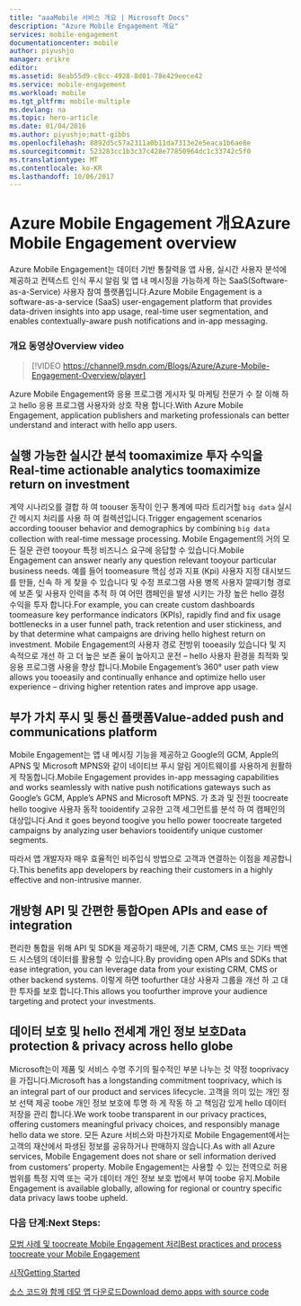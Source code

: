 ```yaml
---
title: "aaaMobile 서비스 개요 | Microsoft Docs"
description: "Azure Mobile Engagement 개요"
services: mobile-engagement
documentationcenter: mobile
author: piyushjo
manager: erikre
editor: 
ms.assetid: 8eab55d9-c8cc-4928-8d01-78e429eece42
ms.service: mobile-engagement
ms.workload: mobile
ms.tgt_pltfrm: mobile-multiple
ms.devlang: na
ms.topic: hero-article
ms.date: 01/04/2016
ms.author: piyushjo;matt-gibbs
ms.openlocfilehash: 8892d5c57a2311a0b11da7313e2e5eaca1b6ae8e
ms.sourcegitcommit: 523283cc1b3c37c428e77850964dc1c33742c5f0
ms.translationtype: MT
ms.contentlocale: ko-KR
ms.lasthandoff: 10/06/2017
---
```

# <a name="azure-mobile-engagement-overview"></a><span data-ttu-id="d909b-103">Azure Mobile Engagement 개요</span><span class="sxs-lookup"><span data-stu-id="d909b-103">Azure Mobile Engagement overview</span></span>
<span data-ttu-id="d909b-104">Azure Mobile Engagement는 데이터 기반 통찰력을 앱 사용, 실시간 사용자 분석에 제공하고 컨텍스트 인식 푸시 알림 및 앱 내 메시징을 가능하게 하는 SaaS(Software-as-a-Service) 사용자 참여 플랫폼입니다.</span><span class="sxs-lookup"><span data-stu-id="d909b-104">Azure Mobile Engagement is a software-as-a-service (SaaS) user-engagement platform that provides data-driven insights into app usage, real-time user segmentation, and enables contextually-aware push notifications and in-app messaging.</span></span>

### <a name="overview-video"></a><span data-ttu-id="d909b-105">개요 동영상</span><span class="sxs-lookup"><span data-stu-id="d909b-105">Overview video</span></span>
> [!VIDEO https://channel9.msdn.com/Blogs/Azure/Azure-Mobile-Engagement-Overview/player]
> 
> 

<span data-ttu-id="d909b-106">Azure Mobile Engagement와 응용 프로그램 게시자 및 마케팅 전문가 수 잘 이해 하 고 hello 응용 프로그램 사용자와 상호 작용 합니다.</span><span class="sxs-lookup"><span data-stu-id="d909b-106">With Azure Mobile Engagement, application publishers and marketing professionals can better understand and interact with hello app users.</span></span>

## <a name="real-time-actionable-analytics-toomaximize-return-on-investment"></a><span data-ttu-id="d909b-107">실행 가능한 실시간 분석 toomaximize 투자 수익을</span><span class="sxs-lookup"><span data-stu-id="d909b-107">Real-time actionable analytics toomaximize return on investment</span></span>
<span data-ttu-id="d909b-108">계약 시나리오를 결합 하 여 toouser 동작이 인구 통계에 따라 트리거할 `big data` 실시간 메시지 처리를 사용 하 여 컬렉션입니다.</span><span class="sxs-lookup"><span data-stu-id="d909b-108">Trigger engagement scenarios according toouser behavior and demographics by combining `big data` collection with real-time message processing.</span></span> <span data-ttu-id="d909b-109">Mobile Engagement의 거의 모든 질문 관련 tooyour 특정 비즈니스 요구에 응답할 수 있습니다.</span><span class="sxs-lookup"><span data-stu-id="d909b-109">Mobile Engagement can answer nearly any question relevant tooyour particular business needs.</span></span> <span data-ttu-id="d909b-110">예를 들어 toomeasure 핵심 성과 지표 (Kpi) 사용자 지정 대시보드를 만들, 신속 하 게 찾을 수 있습니다 및 수정 프로그램 사용 병목 사용자 깔때기형 경로에 보존 및 사용자 인력을 추적 하 여 어떤 캠페인을 발생 시키는 가장 높은 hello 결정 수익을 투자 합니다.</span><span class="sxs-lookup"><span data-stu-id="d909b-110">For example, you can create custom dashboards toomeasure key performance indicators (KPIs), rapidly find and fix usage bottlenecks in a user funnel path, track retention and user stickiness, and by that determine what campaigns are driving hello highest return on investment.</span></span> <span data-ttu-id="d909b-111">Mobile Engagement의 사용자 경로 전방위 tooeasily 있습니다 및 지속적으로 개선 하 고 더 높은 보존 율이 높아지고 운전 – hello 사용자 환경을 최적화 및 응용 프로그램 사용을 향상 합니다.</span><span class="sxs-lookup"><span data-stu-id="d909b-111">Mobile Engagement’s 360° user path view allows you tooeasily and continually enhance and optimize hello user experience – driving higher retention rates and improve app usage.</span></span>

## <a name="value-added-push-and-communications-platform"></a><span data-ttu-id="d909b-112">부가 가치 푸시 및 통신 플랫폼</span><span class="sxs-lookup"><span data-stu-id="d909b-112">Value-added push and communications platform</span></span>
<span data-ttu-id="d909b-113">Mobile Engagement는 앱 내 메시징 기능을 제공하고 Google의 GCM, Apple의 APNS 및 Microsoft MPNS와 같이 네이티브 푸시 알림 게이트웨이를 사용하게 원활하게 작동합니다.</span><span class="sxs-lookup"><span data-stu-id="d909b-113">Mobile Engagement provides in-app messaging capabilities and works seamlessly with native push notifications gateways such as Google’s GCM, Apple’s APNS and Microsoft MPNS.</span></span> <span data-ttu-id="d909b-114">가 초과 및 전원 toocreate hello toogive 사용자 동작 tooidentify 고유한 고객 세그먼트를 분석 하 여 캠페인의 대상입니다.</span><span class="sxs-lookup"><span data-stu-id="d909b-114">And it goes beyond toogive you hello power toocreate targeted campaigns by analyzing user behaviors tooidentify unique customer segments.</span></span>

<span data-ttu-id="d909b-115">따라서 앱 개발자자 매우 효율적인 비주입식 방법으로 고객과 연결하는 이점을 제공합니다.</span><span class="sxs-lookup"><span data-stu-id="d909b-115">This benefits app developers by reaching their customers in a highly effective and non-intrusive manner.</span></span>

## <a name="open-apis-and-ease-of-integration"></a><span data-ttu-id="d909b-116">개방형 API 및 간편한 통합</span><span class="sxs-lookup"><span data-stu-id="d909b-116">Open APIs and ease of integration</span></span>
<span data-ttu-id="d909b-117">편리한 통합을 위해 API 및 SDK을 제공하기 때문에, 기존 CRM, CMS 또는 기타 백엔드 시스템의 데이터를 활용할 수 있습니다.</span><span class="sxs-lookup"><span data-stu-id="d909b-117">By providing open APIs and SDKs that ease integration, you can leverage data from your existing CRM, CMS or other backend systems.</span></span> <span data-ttu-id="d909b-118">이렇게 하면 toofurther 대상 사용자 그룹을 개선 하 고 대 한 투자를 보호 합니다.</span><span class="sxs-lookup"><span data-stu-id="d909b-118">This allows you toofurther improve your audience targeting and protect your investments.</span></span>

## <a name="data-protection--privacy-across-hello-globe"></a><span data-ttu-id="d909b-119">데이터 보호 및 hello 전세계 개인 정보 보호</span><span class="sxs-lookup"><span data-stu-id="d909b-119">Data protection & privacy across hello globe</span></span>
<span data-ttu-id="d909b-120">Microsoft는이 제품 및 서비스 수명 주기의 필수적인 부분 나누는 것 약정 tooprivacy을 가집니다.</span><span class="sxs-lookup"><span data-stu-id="d909b-120">Microsoft has a longstanding commitment tooprivacy, which is an integral part of our product and services lifecycle.</span></span> <span data-ttu-id="d909b-121">고객을 의미 있는 개인 정보 선택 제공 toobe 개인 정보 보호에 투명 하 게 작동 하 고 책임감 있게 hello 데이터 저장을 관리 합니다.</span><span class="sxs-lookup"><span data-stu-id="d909b-121">We work toobe transparent in our privacy practices, offering customers meaningful privacy choices, and responsibly manage hello data we store.</span></span> <span data-ttu-id="d909b-122">모든 Azure 서비스와 마찬가지로 Mobile Engagement에서는 고객의 재산에서 파생된 정보를 공유하거나 판매하지 않습니다.</span><span class="sxs-lookup"><span data-stu-id="d909b-122">As with all Azure services, Mobile Engagement does not share or sell information derived from customers’ property.</span></span> <span data-ttu-id="d909b-123">Mobile Engagement는 사용할 수 있는 전역으로 허용 범위를 특정 지역 또는 국가 데이터 개인 정보 보호 법에서 부여 toobe 유지.</span><span class="sxs-lookup"><span data-stu-id="d909b-123">Mobile Engagement is available globally, allowing for regional or country specific data privacy laws toobe upheld.</span></span>

### <a name="next-steps"></a><span data-ttu-id="d909b-124">다음 단계:</span><span class="sxs-lookup"><span data-stu-id="d909b-124">Next Steps:</span></span>
[<span data-ttu-id="d909b-125">모범 사례 및 toocreate Mobile Engagement 처리</span><span class="sxs-lookup"><span data-stu-id="d909b-125">Best practices and process toocreate your Mobile Engagement</span></span>](mobile-engagement-getting-started-best-practices.md)

[<span data-ttu-id="d909b-126">시작</span><span class="sxs-lookup"><span data-stu-id="d909b-126">Getting Started</span></span>](/index.md)

[<span data-ttu-id="d909b-127">소스 코드와 함께 데모 앱 다운로드</span><span class="sxs-lookup"><span data-stu-id="d909b-127">Download demo apps with source code</span></span>](https://aka.ms/azmedemoapps)

